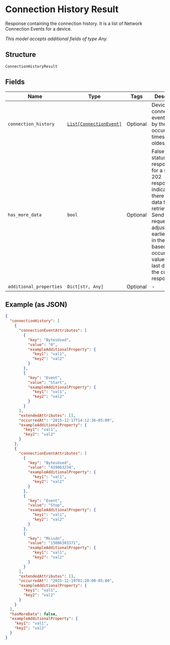 
# Connection History Result

Response containing the connection history. It is a list of Network Connection Events for a device.

*This model accepts additional fields of type Any.*

## Structure

`ConnectionHistoryResult`

## Fields

| Name | Type | Tags | Description |
|  --- | --- | --- | --- |
| `connection_history` | [`List[ConnectionEvent]`](../../doc/models/connection-event.md) | Optional | Device connection events, sorted by the occurredAt timestamp, oldest first. |
| `has_more_data` | `bool` | Optional | False for a status 200 response.True for a status 202 response, indicating that there is more data to be retrieved. Send another request, adjusting the earliest value in the request based on the occuredAt value for the last device in the current response. |
| `additional_properties` | `Dict[str, Any]` | Optional | - |

## Example (as JSON)

```json
{
  "connectionHistory": [
    {
      "connectionEventAttributes": [
        {
          "key": "BytesUsed",
          "value": "0",
          "exampleAdditionalProperty": {
            "key1": "val1",
            "key2": "val2"
          }
        },
        {
          "key": "Event",
          "value": "Start",
          "exampleAdditionalProperty": {
            "key1": "val1",
            "key2": "val2"
          }
        }
      ],
      "extendedAttributes": [],
      "occurredAt": "2015-12-17T14:12:36-05:00",
      "exampleAdditionalProperty": {
        "key1": "val1",
        "key2": "val2"
      }
    },
    {
      "connectionEventAttributes": [
        {
          "key": "BytesUsed",
          "value": "419863234",
          "exampleAdditionalProperty": {
            "key1": "val1",
            "key2": "val2"
          }
        },
        {
          "key": "Event",
          "value": "Stop",
          "exampleAdditionalProperty": {
            "key1": "val1",
            "key2": "val2"
          }
        },
        {
          "key": "Msisdn",
          "value": "15086303371",
          "exampleAdditionalProperty": {
            "key1": "val1",
            "key2": "val2"
          }
        }
      ],
      "extendedAttributes": [],
      "occurredAt": "2015-12-19T01:20:00-05:00",
      "exampleAdditionalProperty": {
        "key1": "val1",
        "key2": "val2"
      }
    }
  ],
  "hasMoreData": false,
  "exampleAdditionalProperty": {
    "key1": "val1",
    "key2": "val2"
  }
}
```

